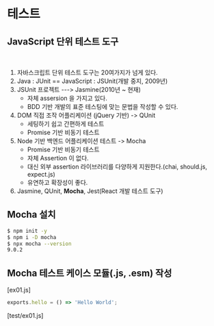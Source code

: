 # 테스트

## JavaScript 단위 테스트 도구
<br/>

1. 자바스크립트 단위 테스트 도구는 20여가지가 넘게 있다.
2. Java : JUnit == JavaScript : JSUnit(개발 중지, 2009년)
3. JSUnit 프로젝트 ---> Jasmine(2010년 ~ 현재)
   - 자체 assersion 을 가지고 있다.
   - BDD 기반 개발의 표준 테스팅에 맞는 문법을 작성할 수 있다.
4. DOM 직접 조작 어플리케이션 (jQuery 기반) -> QUnit
   - 세팅하기 쉽고 간편하게 테스트
   - Promise 기반 비동기 테스트
5. Node 기반 백엔드 어플리케이션 테스트 -> Mocha
   - Promise 기반 비동기 테스트
   - 자체 Assertion 이 없다.
   - 대신 외부 assertion 라이브러리를 다양하게 지원한다.(chai, should.js, expect.js)
   - 유연하고 확장성이 좋다.
6. Jasmine, QUnit, **Mocha**, Jest(React 개발 테스트 도구)

## Mocha 설치
```bash
$ npm init -y
$ npm i -D mocha
$ npx mocha --version
9.0.2
```

## Mocha 테스트 케이스 모듈(.js, .esm) 작성
[ex01.js]
```javascript
exports.hello = () => 'Hello World';
```

[test/ex01.js]
```javascript

```
